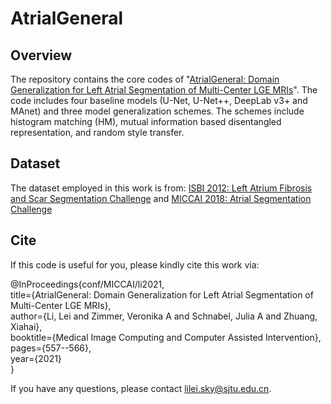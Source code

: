 # AtrialGeneral

## Overview
The repository contains the core codes of "[AtrialGeneral: Domain Generalization for Left Atrial Segmentation of Multi-Center LGE MRIs](https://arxiv.org/abs/2106.08727)".
The code includes four baseline models (U-Net, U-Net++, DeepLab v3+ and MAnet) and three model generalization schemes.
The schemes include histogram matching (HM), mutual information based disentangled representation, and random style transfer.

## Dataset
The dataset employed in this work is from:
[ISBI 2012: Left Atrium Fibrosis and Scar Segmentation Challenge](http://atriaseg2018.cardiacatlas.org/) and
[MICCAI 2018: Atrial Segmentation Challenge](http://www.cardiacatlas.org/challenges/left-atrium-fibrosis-and-scar-segmentation-challenge/)

## Cite
If this code is useful for you, please kindly cite this work via:

@InProceedings{conf/MICCAI/li2021,  
  title={AtrialGeneral: Domain Generalization for Left Atrial Segmentation of Multi-Center LGE MRIs},  
  author={Li, Lei and Zimmer, Veronika A and Schnabel, Julia A and Zhuang, Xiahai},     
  booktitle={Medical Image Computing and Computer Assisted Intervention},   
  pages={557--566},  
  year={2021}  
}  

If you have any questions, please contact lilei.sky@sjtu.edu.cn.
